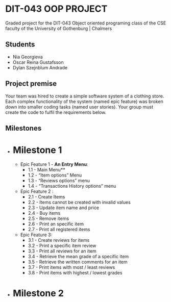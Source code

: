 # DIT-043 OOP PROJECT
Graded project for the DIT-043 Object oriented programing class of the CSE faculty of the University of Gothenburg | Chalmers




## Students
 -  Nia Georgieva
 -  Oscar Reina Gustafsson 
 -  Dylan Szejnblum Andrade
 

## Project premise 
Your team was hired to create a simple software system of a clothing store. Each complex functionality of the system (named epic feature) was broken down into smaller coding tasks (named user stories). Your group must create the code to fulfil the requirements below.



## Milestones
-  # Milestone 1
	- Epic Feature 1  - **An Entry Menu**:
		-  1.1 - Main Menu**
		-  1.2 - “Item options” Menu
		-  1.3 - “Reviews options” menu
		-  1.4 - “Transactions History options” menu
	- Epic Feature 2 :
		-  2.1 - Create Items
		-  2.2 - Items cannot be created with invalid values
		-  2.3 - Update item name and price
		-  2.4 - Buy items
		-  2.5 - Remove items
		-  2.6 - Print an specific item
		-  2.7 - Print all registered items
	- Epic Feature 3:
		-  3.1 - Create reviews for items
		-  3.2 - Print a specific item review
		-  3.3 - Print all reviews for an item
		-  3.4 - Retrieve the mean grade of a specific item
		-  3.5 - Retrieve the written comments for an item
		-  3.7 - Print items with most / least reviews
		-  3.8 - Print items with highest / lowest grades
-  # Milestone 2
